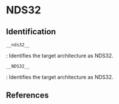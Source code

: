 # NDS32

## Identification

`__nds32__`

: Identifies the target architecture as NDS32.

`__NDS32__`

: Identifies the target architecture as NDS32.

## References

<!---
<gcc/config/nds32/nds32.h> (14.2.0)

void
nds32_cpu_cpp_builtins(struct cpp_reader *pfile)
{
#define builtin_define(TXT) cpp_define (pfile, TXT)
#define builtin_assert(TXT) cpp_assert (pfile, TXT)
  builtin_define ("__nds32__");
  builtin_define ("__NDS32__");

  /* We need to provide builtin macro to describe the size of
     each vector for interrupt handler under elf toolchain.  */
  if (!TARGET_LINUX_ABI)
    {
      if (TARGET_ISR_VECTOR_SIZE_4_BYTE)
	builtin_define ("__NDS32_ISR_VECTOR_SIZE_4__");
      else
	builtin_define ("__NDS32_ISR_VECTOR_SIZE_16__");
    }

  if (TARGET_HARD_FLOAT)
    builtin_define ("__NDS32_ABI_2FP_PLUS__");
  else
    builtin_define ("__NDS32_ABI_2__");

  if (TARGET_ISA_V2)
    builtin_define ("__NDS32_ISA_V2__");
  if (TARGET_ISA_V3)
    builtin_define ("__NDS32_ISA_V3__");
  if (TARGET_ISA_V3M)
    builtin_define ("__NDS32_ISA_V3M__");

  if (TARGET_FPU_SINGLE)
    builtin_define ("__NDS32_EXT_FPU_SP__");
  if (TARGET_FPU_DOUBLE)
    builtin_define ("__NDS32_EXT_FPU_DP__");

  if (TARGET_EXT_FPU_FMA)
    builtin_define ("__NDS32_EXT_FPU_FMA__");
  if (NDS32_EXT_FPU_DOT_E)
    builtin_define ("__NDS32_EXT_FPU_DOT_E__");
  if (TARGET_FPU_SINGLE || TARGET_FPU_DOUBLE)
    {
      switch (nds32_fp_regnum)
	{
	case 0:
	case 4:
	  builtin_define ("__NDS32_EXT_FPU_CONFIG_0__");
	  break;
	case 1:
	case 5:
	  builtin_define ("__NDS32_EXT_FPU_CONFIG_1__");
	  break;
	case 2:
	case 6:
	  builtin_define ("__NDS32_EXT_FPU_CONFIG_2__");
	  break;
	case 3:
	case 7:
	  builtin_define ("__NDS32_EXT_FPU_CONFIG_3__");
	  break;
	default:
	  abort ();
	}
    }

  if (TARGET_BIG_ENDIAN)
    builtin_define ("__NDS32_EB__");
  else
    builtin_define ("__NDS32_EL__");

  if (TARGET_REDUCED_REGS)
    builtin_define ("__NDS32_REDUCED_REGS__");
  if (TARGET_CMOV)
    builtin_define ("__NDS32_CMOV__");
  if (TARGET_EXT_PERF)
    builtin_define ("__NDS32_EXT_PERF__");
  if (TARGET_EXT_PERF2)
    builtin_define ("__NDS32_EXT_PERF2__");
  if (TARGET_EXT_STRING)
    builtin_define ("__NDS32_EXT_STRING__");
  if (TARGET_16_BIT)
    builtin_define ("__NDS32_16_BIT__");
  if (TARGET_GP_DIRECT)
    builtin_define ("__NDS32_GP_DIRECT__");
  if (TARGET_VH)
    builtin_define ("__NDS32_VH__");
  if (NDS32_EXT_DSP_P ())
    builtin_define ("__NDS32_EXT_DSP__");

  if (TARGET_BIG_ENDIAN)
    builtin_define ("__big_endian__");

  builtin_assert ("cpu=nds32");
  builtin_assert ("machine=nds32");

  if (TARGET_HARD_FLOAT)
    builtin_define ("__NDS32_ABI_2FP_PLUS");
  else
    builtin_define ("__NDS32_ABI_2");

#undef builtin_define
#undef builtin_assert
}
--->
